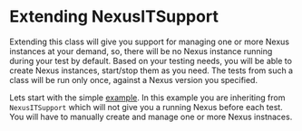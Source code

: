 Extending NexusITSupport
========================

Extending this class will give you support for managing one or more Nexus instances at your demand, so, there will be no Nexus instance running during your test by default.
Based on your testing needs, you will be able to create Nexus instances, start/stop them as you need.
The tests from such a class will be run only once, against a Nexus version you specified.

Lets start with the simple [example](NITSExample01IT.java).
In this example you are inheriting from `NexusITSupport` which will not give you a running Nexus before each test. You will have to manually create and manage one or more Nexus instnaces.